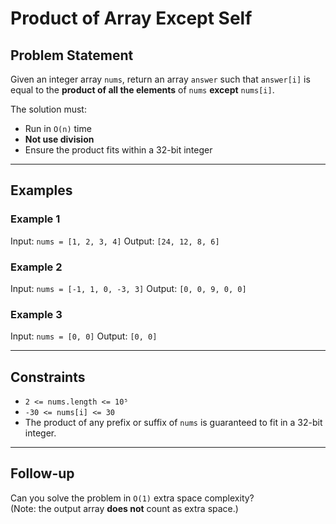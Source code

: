 # Product of Array Except Self

## Problem Statement

Given an integer array `nums`, return an array `answer` such that `answer[i]` is equal to the **product of all the elements** of `nums` **except** `nums[i]`.

The solution must:
- Run in `O(n)` time
- **Not use division**
- Ensure the product fits within a 32-bit integer

---

## Examples

### Example 1
Input: `nums = [1, 2, 3, 4]`
Output: `[24, 12, 8, 6]`
### Example 2
Input: `nums = [-1, 1, 0, -3, 3]`
Output: `[0, 0, 9, 0, 0]`
### Example 3
Input: `nums = [0, 0]`
Output: `[0, 0]`


---

## Constraints

- `2 <= nums.length <= 10⁵`
- `-30 <= nums[i] <= 30`
- The product of any prefix or suffix of `nums` is guaranteed to fit in a 32-bit integer.

---

## Follow-up

Can you solve the problem in `O(1)` extra space complexity?  
(Note: the output array **does not** count as extra space.)
